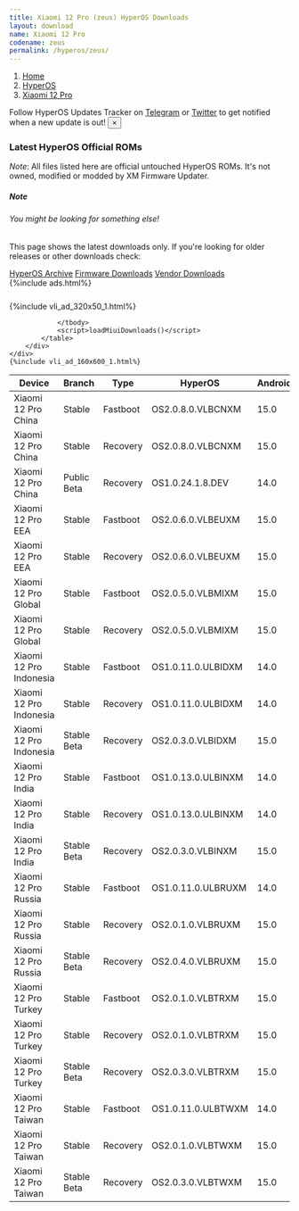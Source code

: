 ```yaml
---
title: Xiaomi 12 Pro (zeus) HyperOS Downloads
layout: download
name: Xiaomi 12 Pro
codename: zeus
permalink: /hyperos/zeus/
---
```

<nav aria-label="breadcrumb">
    <ol class="breadcrumb">
        <li class="breadcrumb-item"><a href="/">Home</a></li>
        <li class="breadcrumb-item"><a href="/hyperos/">HyperOS</a></li>
        <li class="breadcrumb-item active" aria-current="page"><a href="/hyperos/zeus/">Xiaomi 12 Pro</a></li>
    </ol>
</nav>
<div class="alert alert-primary alert-dismissible fade show" role="alert">
    Follow HyperOS Updates Tracker on <a href="https://t.me/MIUIUpdatesTracker" class="alert-link">Telegram</a>
     or <a href="https://twitter.com/MiFwUpdater" class="alert-link">Twitter</a> to get notified when a new update is out!
    <button type="button" class="close" data-dismiss="alert" aria-label="Close">
        <span aria-hidden="true">&times;</span>
    </button>
</div>

### Latest HyperOS Official ROMs
*Note*: All files listed here are official untouched HyperOS ROMs. It's not owned, modified or modded by XM Firmware Updater.
<div class="card">
  <div class="card-body">
    <h5 class="card-title">Note</h5>
    <h6 class="card-subtitle mb-2 text-muted">You might be looking for something else!</h6>
    <p class="card-text">This page shows the latest downloads only.
     If you're looking for older releases or other downloads check:</p>
    <a href="/archive/hyperos/zeus/" class="card-link">HyperOS Archive</a>
    <a href="/firmware/zeus/" class="card-link">Firmware Downloads</a>
    <a href="/vendor/zeus/" class="card-link">Vendor Downloads</a>
  </div>
</div>
{%include ads.html%}
<div class="row justify-content-center">
    <div class="col-10">
        <div class="table-responsive-md" style="margin-top: 25px;">
            {%include vli_ad_320x50_1.html%}
            <table id="miui" class="display dt-responsive nowrap compact table table-striped table-hover table-sm">
                <thead class="thead-dark">
                    <tr>
                        <th data-ref="device">Device</th>
                        <th data-ref="branch">Branch</th>
                        <th data-ref="type">Type</th>
                        <th data-ref="miui">HyperOS</th>
                        <th data-ref="android">Android</th>
                        <th data-ref="size">Size</th>
                        <th data-ref="size">Date</th>
                        <th data-ref="link">Link</th>
                    </tr>
                </thead>
                <tbody>
                <tr><td>Xiaomi 12 Pro China</td><td>Stable</td><td>Fastboot</td><td>OS2.0.8.0.VLBCNXM</td><td>15.0</td><td>7.8 GB</td><td>2025-04-18</td><td><a href="/hyperos/zeus/stable/OS2.0.8.0.VLBCNXM/">Download</a></td></tr>
<tr><td>Xiaomi 12 Pro China</td><td>Stable</td><td>Recovery</td><td>OS2.0.8.0.VLBCNXM</td><td>15.0</td><td>6.1 GB</td><td>2025-04-29</td><td><a href="/hyperos/zeus/stable/OS2.0.8.0.VLBCNXM/">Download</a></td></tr>
<tr><td>Xiaomi 12 Pro China</td><td>Public Beta</td><td>Recovery</td><td>OS1.0.24.1.8.DEV</td><td>14.0</td><td>5.7 GB</td><td>2024-01-12</td><td><a href="/hyperos/zeus/public beta/OS1.0.24.1.8.DEV/">Download</a></td></tr>
<tr><td>Xiaomi 12 Pro EEA</td><td>Stable</td><td>Fastboot</td><td>OS2.0.6.0.VLBEUXM</td><td>15.0</td><td>6.7 GB</td><td>2025-04-18</td><td><a href="/hyperos/zeus/stable/OS2.0.6.0.VLBEUXM/">Download</a></td></tr>
<tr><td>Xiaomi 12 Pro EEA</td><td>Stable</td><td>Recovery</td><td>OS2.0.6.0.VLBEUXM</td><td>15.0</td><td>5.6 GB</td><td>2025-04-29</td><td><a href="/hyperos/zeus/stable/OS2.0.6.0.VLBEUXM/">Download</a></td></tr>
<tr><td>Xiaomi 12 Pro Global</td><td>Stable</td><td>Fastboot</td><td>OS2.0.5.0.VLBMIXM</td><td>15.0</td><td>6.7 GB</td><td>2025-04-18</td><td><a href="/hyperos/zeus/stable/OS2.0.5.0.VLBMIXM/">Download</a></td></tr>
<tr><td>Xiaomi 12 Pro Global</td><td>Stable</td><td>Recovery</td><td>OS2.0.5.0.VLBMIXM</td><td>15.0</td><td>5.5 GB</td><td>2025-04-30</td><td><a href="/hyperos/zeus/stable/OS2.0.5.0.VLBMIXM/">Download</a></td></tr>
<tr><td>Xiaomi 12 Pro Indonesia</td><td>Stable</td><td>Fastboot</td><td>OS1.0.11.0.ULBIDXM</td><td>14.0</td><td>6.3 GB</td><td>2025-02-25</td><td><a href="/hyperos/zeus/stable/OS1.0.11.0.ULBIDXM/">Download</a></td></tr>
<tr><td>Xiaomi 12 Pro Indonesia</td><td>Stable</td><td>Recovery</td><td>OS1.0.11.0.ULBIDXM</td><td>14.0</td><td>5.2 GB</td><td>2025-03-06</td><td><a href="/hyperos/zeus/stable/OS1.0.11.0.ULBIDXM/">Download</a></td></tr>
<tr><td>Xiaomi 12 Pro Indonesia</td><td>Stable Beta</td><td>Recovery</td><td>OS2.0.3.0.VLBIDXM</td><td>15.0</td><td>5.4 GB</td><td>2025-05-07</td><td><a href="/hyperos/zeus/stable beta/OS2.0.3.0.VLBIDXM/">Download</a></td></tr>
<tr><td>Xiaomi 12 Pro India</td><td>Stable</td><td>Fastboot</td><td>OS1.0.13.0.ULBINXM</td><td>14.0</td><td>5.8 GB</td><td>2025-02-24</td><td><a href="/hyperos/zeus/stable/OS1.0.13.0.ULBINXM/">Download</a></td></tr>
<tr><td>Xiaomi 12 Pro India</td><td>Stable</td><td>Recovery</td><td>OS1.0.13.0.ULBINXM</td><td>14.0</td><td>5.2 GB</td><td>2025-03-06</td><td><a href="/hyperos/zeus/stable/OS1.0.13.0.ULBINXM/">Download</a></td></tr>
<tr><td>Xiaomi 12 Pro India</td><td>Stable Beta</td><td>Recovery</td><td>OS2.0.3.0.VLBINXM</td><td>15.0</td><td>5.4 GB</td><td>2025-05-07</td><td><a href="/hyperos/zeus/stable beta/OS2.0.3.0.VLBINXM/">Download</a></td></tr>
<tr><td>Xiaomi 12 Pro Russia</td><td>Stable</td><td>Fastboot</td><td>OS1.0.11.0.ULBRUXM</td><td>14.0</td><td>6.1 GB</td><td>2025-02-25</td><td><a href="/hyperos/zeus/stable/OS1.0.11.0.ULBRUXM/">Download</a></td></tr>
<tr><td>Xiaomi 12 Pro Russia</td><td>Stable</td><td>Recovery</td><td>OS2.0.1.0.VLBRUXM</td><td>15.0</td><td>5.5 GB</td><td>2025-03-28</td><td><a href="/hyperos/zeus/stable/OS2.0.1.0.VLBRUXM/">Download</a></td></tr>
<tr><td>Xiaomi 12 Pro Russia</td><td>Stable Beta</td><td>Recovery</td><td>OS2.0.4.0.VLBRUXM</td><td>15.0</td><td>5.5 GB</td><td>2025-05-07</td><td><a href="/hyperos/zeus/stable beta/OS2.0.4.0.VLBRUXM/">Download</a></td></tr>
<tr><td>Xiaomi 12 Pro Turkey</td><td>Stable</td><td>Fastboot</td><td>OS2.0.1.0.VLBTRXM</td><td>15.0</td><td>6.4 GB</td><td>2025-03-18</td><td><a href="/hyperos/zeus/stable/OS2.0.1.0.VLBTRXM/">Download</a></td></tr>
<tr><td>Xiaomi 12 Pro Turkey</td><td>Stable</td><td>Recovery</td><td>OS2.0.1.0.VLBTRXM</td><td>15.0</td><td>5.5 GB</td><td>2025-04-01</td><td><a href="/hyperos/zeus/stable/OS2.0.1.0.VLBTRXM/">Download</a></td></tr>
<tr><td>Xiaomi 12 Pro Turkey</td><td>Stable Beta</td><td>Recovery</td><td>OS2.0.3.0.VLBTRXM</td><td>15.0</td><td>5.5 GB</td><td>2025-05-07</td><td><a href="/hyperos/zeus/stable beta/OS2.0.3.0.VLBTRXM/">Download</a></td></tr>
<tr><td>Xiaomi 12 Pro Taiwan</td><td>Stable</td><td>Fastboot</td><td>OS1.0.11.0.ULBTWXM</td><td>14.0</td><td>5.7 GB</td><td>2025-02-26</td><td><a href="/hyperos/zeus/stable/OS1.0.11.0.ULBTWXM/">Download</a></td></tr>
<tr><td>Xiaomi 12 Pro Taiwan</td><td>Stable</td><td>Recovery</td><td>OS2.0.1.0.VLBTWXM</td><td>15.0</td><td>5.3 GB</td><td>2025-03-26</td><td><a href="/hyperos/zeus/stable/OS2.0.1.0.VLBTWXM/">Download</a></td></tr>
<tr><td>Xiaomi 12 Pro Taiwan</td><td>Stable Beta</td><td>Recovery</td><td>OS2.0.3.0.VLBTWXM</td><td>15.0</td><td>5.3 GB</td><td>2025-05-07</td><td><a href="/hyperos/zeus/stable beta/OS2.0.3.0.VLBTWXM/">Download</a></td></tr>

                </tbody>
                <script>loadMiuiDownloads()</script>
            </table>
        </div>
    </div>
    {%include vli_ad_160x600_1.html%}
</div>

